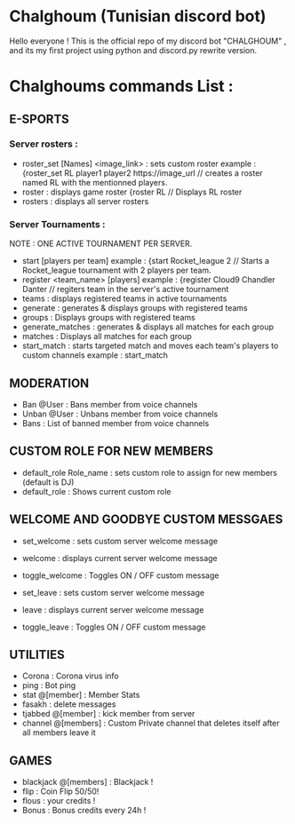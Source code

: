# Chalghoum (Tunisian discord bot)
  Hello everyone ! This is the official repo of my discord bot "CHALGHOUM" , and its my first project using python and discord.py rewrite version. 

# Chalghoums commands List : 
## E-SPORTS

### Server rosters : 

 - roster_set <game> [Names] <image_link>  : sets custom roster
   example : {roster_set RL player1 player2 https://image_url // creates a roster named RL with the mentionned players.
 - roster <game> :  displays game roster
  {roster RL // Displays RL roster 
 - rosters :  displays all server rosters
  
### Server Tournaments : 
  NOTE : ONE ACTIVE TOURNAMENT PER SERVER.
 - start <tournament name> [players per team] 
   example : {start Rocket_league 2 // Starts a Rocket_league tournament with 2 players per team.
 - register <team_name> [players]
   example : {register Cloud9 Chandler Danter // regiters team in the server's active tournament
 - teams : displays registered teams in active tournaments
 - generate : generates & displays groups with registered teams
 - groups : Displays groups with registered teams
 - generate_matches : generates & displays all matches for each group
 - matches : Displays all matches for each group
 - start_match <group number> <match number> : starts targeted match and moves each team's players to custom channels 
   example : start_match 

## MODERATION 

 - Ban @User : Bans member from voice channels
 - Unban @User : Unbans member from voice channels
 - Bans : List of banned member from voice channels

## CUSTOM ROLE FOR NEW MEMBERS

 - default_role Role_name : sets custom role to assign 		for new members (default is DJ)
 - default_role : Shows current custom role
 
 
 ## WELCOME AND GOODBYE CUSTOM MESSGAES
 
  - set_welcome  : sets custom server welcome message
  - welcome : displays current server welcome message
  - toggle_welcome : Toggles ON / OFF custom message 
  
  - set_leave  : sets custom server welcome message
  - leave : displays current server welcome message
  - toggle_leave : Toggles ON / OFF custom message
  
## UTILITIES

 - Corona <country> : Corona virus info
 - ping : Bot ping
 - stat @[member] : Member Stats
 - fasakh <number> :  delete messages
 - tjabbed @[member]  : kick member from server
 - channel @[members]  : Custom Private channel that deletes itself after all members leave it 


## GAMES

 - blackjack @[members]  : Blackjack !
 - flip <credit> : Coin Flip 50/50!
 - flous  : your credits !
 - Bonus  : Bonus credits every 24h !
